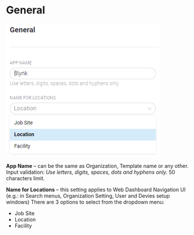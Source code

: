 # General

![](../../../.gitbook/assets/general.png)

**App Name** – can be the same as Organization, Template name or any other.   
Input validation: _Use letters, digits, spaces, dots and hyphens only._ 50 characters limit.

**Name for Locations** – this setting applies to Web Dashboard Navigation UI \(e.g.: in Search menus, Organization Setting, User and Devies setup windows\) There are 3 options to select from the dropdown menu: 

* Job Site
* Location
* Facility

